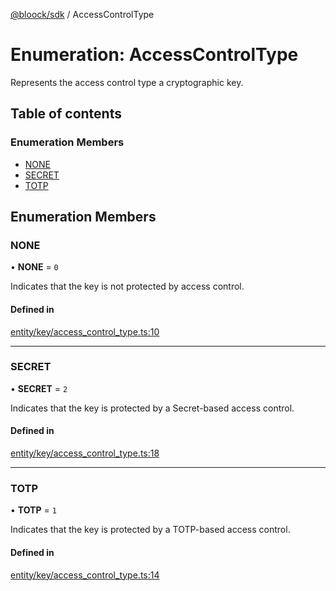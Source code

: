 [@bloock/sdk](../index.md) / AccessControlType

# Enumeration: AccessControlType

Represents the access control type a cryptographic key.

## Table of contents

### Enumeration Members

- [NONE](AccessControlType-1.md#none)
- [SECRET](AccessControlType-1.md#secret)
- [TOTP](AccessControlType-1.md#totp)

## Enumeration Members

### NONE

• **NONE** = ``0``

Indicates that the key is not protected by access control.

#### Defined in

[entity/key/access_control_type.ts:10](https://github.com/bloock/bloock-sdk/blob/61770ea/languages/js/src/entity/key/access_control_type.ts#L10)

___

### SECRET

• **SECRET** = ``2``

Indicates that the key is protected by a Secret-based access control.

#### Defined in

[entity/key/access_control_type.ts:18](https://github.com/bloock/bloock-sdk/blob/61770ea/languages/js/src/entity/key/access_control_type.ts#L18)

___

### TOTP

• **TOTP** = ``1``

Indicates that the key is protected by a TOTP-based access control.

#### Defined in

[entity/key/access_control_type.ts:14](https://github.com/bloock/bloock-sdk/blob/61770ea/languages/js/src/entity/key/access_control_type.ts#L14)
